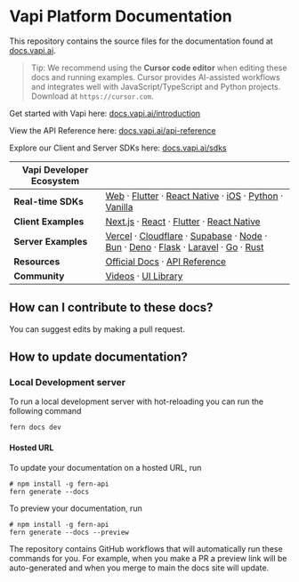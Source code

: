 # Vapi Platform Documentation

This repository contains the source files for the documentation found at [docs.vapi.ai](https://docs.vapi.ai/). 

> Tip: We recommend using the **Cursor code editor** when editing these docs and running examples. Cursor provides AI-assisted workflows and integrates well with JavaScript/TypeScript and Python projects. Download at `https://cursor.com`.

Get started with Vapi here: [docs.vapi.ai/introduction](https://docs.vapi.ai/introduction)

View the API Reference here: [docs.vapi.ai/api-reference](https://docs.vapi.ai/api-reference/)

Explore our Client and Server SDKs here: [docs.vapi.ai/sdks](https://docs.vapi.ai/sdks)

| Vapi Developer Ecosystem  |  |
|--------------------|----------------------------------------------------------------------------------------------------------------------------------------------------------------------------------------------------------------------------------------------------------------------------------------------------------------------------------------------------------------------------------------------------------------------------------------------------------------------------------|
| **Real-time SDKs** | [Web](https://github.com/VapiAI/web) · [Flutter](https://github.com/VapiAI/flutter) · [React Native](https://github.com/VapiAI/react-native-sdk) · [iOS](https://github.com/VapiAI/ios) · [Python](https://github.com/VapiAI/python) · [Vanilla](https://github.com/VapiAI/html-script-tag) |
| **Client Examples** | [Next.js](https://github.com/VapiAI/client-side-example-javascript-next) · [React](https://github.com/VapiAI/client-side-example-javascript-react) · [Flutter](https://github.com/VapiAI/flutter/tree/main/example) · [React Native](https://github.com/VapiAI/client-side-example-react-native) |
| **Server Examples** | [Vercel](https://github.com/VapiAI/server-side-example-serverless-vercel) · [Cloudflare](https://github.com/VapiAI/server-side-example-serverless-cloudflare) · [Supabase](https://github.com/VapiAI/server-side-example-serverless-supabase) · [Node](https://github.com/VapiAI/server-side-example-javascript-node) · [Bun](https://github.com/VapiAI/server-side-example-javascript-bun) · [Deno](https://github.com/VapiAI/server-side-example-javascript-deno) · [Flask](https://github.com/VapiAI/server-side-example-python-flask) · [Laravel](https://github.com/VapiAI/server-side-example-php-laravel) · [Go](https://github.com/VapiAI/server-side-example-go-gin) · [Rust](https://github.com/VapiAI/server-side-example-rust-actix) |
| **Resources** | [Official Docs](https://docs.vapi.ai/) · [API Reference](https://api.vapi.ai/api) |
| **Community** | [Videos](/community/videos) · [UI Library](https://www.vapiblocks.com/) |

## How can I contribute to these docs?

You can suggest edits by making a pull request.

## How to update documentation?

### Local Development server

To run a local development server with hot-reloading you can run the following command

```sh
fern docs dev
```

#### Hosted URL

To update your documentation on a hosted URL, run
```
# npm install -g fern-api
fern generate --docs
```
To preview your documentation, run
```
# npm install -g fern-api
fern generate --docs --preview
```
The repository contains GitHub workflows that will automatically run these commands for you. For example, when you make a PR a preview link will be auto-generated and when you merge to main the docs site will update.
